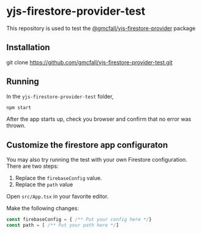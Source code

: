 # yjs-firestore-provider-test

This repository is used to test the 
[@gmcfall/yjs-firestore-provider](https://www.npmjs.com/package/@gmcfall/yjs-firestore-provider)
package

## Installation
git clone https://github.com/gmcfall/yjs-firestore-provider-test.git

## Running
In the `yjs-firestore-provider-test` folder,

```bash
npm start
```

After the app starts up, check you browser and confirm that no error was thrown.

## Customize the firestore app configuraton
You may also try running the test with your own Firestore configuration.
There are two steps:
1. Replace the `firebaseConfig` value.
2. Replace the `path` value

Open `src/App.tsx` in your favorite editor.

Make the following changes:
```javascript
const firebaseConfig = { /** Put your config here */}
const path = [ /** Put your path here */]
```
